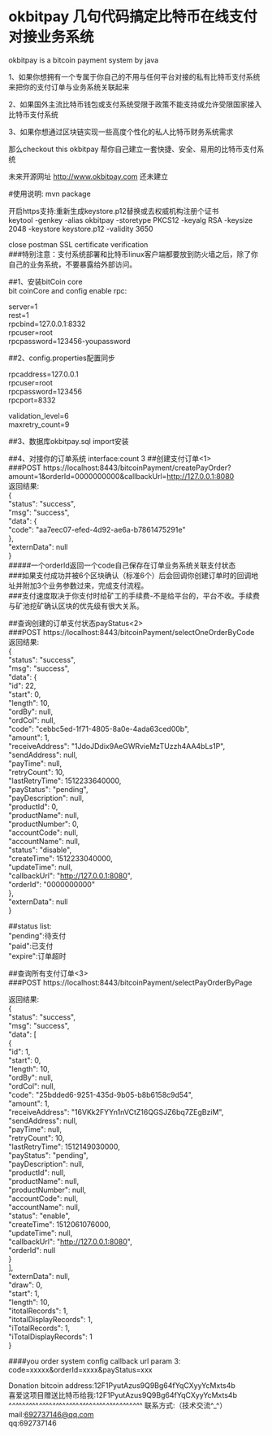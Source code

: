 # okbitpay 几句代码搞定比特币在线支付对接业务系统   
okbitpay is a bitcoin payment system by java   

1、如果你想拥有一个专属于你自己的不用与任何平台对接的私有比特币支付系统来把你的支付订单与业务系统关联起来   

2、如果国外主流比特币钱包或支付系统受限于政策不能支持或允许受限国家接入比特币支付系统   

3、如果你想通过区块链实现一些高度个性化的私人比特币财务系统需求   

那么checkout this okbitpay 帮你自己建立一套快捷、安全、易用的比特币支付系统   

未来开源网址 http://www.okbitpay.com 还未建立   


#使用说明:   mvn package

开启https支持:重新生成keystore.p12替换或去权威机构注册个证书   
keytool -genkey -alias okbitpay  -storetype PKCS12 -keyalg RSA -keysize 2048  -keystore keystore.p12 -validity 3650   

close postman SSL certificate verification   
###特别注意：支付系统部署和比特币linux客户端都要放到防火墙之后，除了你自己的业务系统，不要暴露给外部访问。   

##1、安装bitCoin core    
bit coinCore and config enable rpc:   

server=1   
rest=1   
rpcbind=127.0.0.1:8332   
rpcuser=root   
rpcpassword=123456-youpassword   



##2、config.properties配置同步   

rpcaddress=127.0.0.1   
rpcuser=root   
rpcpassword=123456   
rpcport=8332   

validation_level=6   
maxretry_count=9   

##3、数据库okbitpay.sql import安装   

##4、对接你的订单系统 interface:count 3 
##创建支付订单<1>    
###POST https://localhost:8443/bitcoinPayment/createPayOrder?amount=1&orderId=0000000000&callbackUrl=http://127.0.0.1:8080   
返回结果:   
{  
    "status": "success",  
    "msg": "success",  
    "data": {  
        "code": "aa7eec07-efed-4d92-ae6a-b7861475291e"  
    },  
    "externData": null  
}   
#####一个orderId返回一个code自己保存在订单业务系统关联支付状态   
###如果支付成功并被6个区块确认（标准6个）后会回调你创建订单时的回调地址并附加3个业务参数过来，完成支付流程。      
###支付速度取决于你支付时给矿工的手续费-不是给平台的，平台不收。手续费与矿池挖矿确认区块的优先级有很大关系。   


##查询创建的订单支付状态payStatus<2>   
###POST https://localhost:8443/bitcoinPayment/selectOneOrderByCode       
返回结果:    
{   
    "status": "success",   
    "msg": "success",   
    "data": {   
        "id": 22,   
        "start": 0,   
        "length": 10,    
        "ordBy": null,    
        "ordCol": null,   
        "code": "cebbc5ed-1f71-4805-8a0e-4ada63ced00b",   
        "amount": 1,   
        "receiveAddress": "1JdoJDdix9AeGWRvieMzTUzzh4AA4bLs1P",    
        "sendAddress": null,   
        "payTime": null,   
        "retryCount": 10,   
        "lastRetryTime": 1512233640000,  
        "payStatus": "pending",   
        "payDescription": null,   
        "productId": 0,   
        "productName": null,   
        "productNumber": 0,   
        "accountCode": null,   
        "accountName": null,   
        "status": "disable",   
        "createTime": 1512233040000,    
        "updateTime": null,   
        "callbackUrl": "http://127.0.0.1:8080",    
        "orderId": "0000000000"    
    },    
    "externData": null   
}   
 
##status list:     
"pending":待支付    
"paid":已支付    
"expire":订单超时    

##查询所有支付订单<3>   
###POST https://localhost:8443/bitcoinPayment/selectPayOrderByPage   

返回结果:  
{   
    "status": "success",  
    "msg": "success",  
    "data": [  
        {  
            "id": 1,  
            "start": 0,  
            "length": 10,  
            "ordBy": null,  
            "ordCol": null,  
            "code": "25bdded6-9251-435d-9b05-b8b6158c9d54",  
            "amount": 1,  
            "receiveAddress": "16VKk2FYYn1nVCtZ16QGSJZ6bq7ZEgBziM",  
            "sendAddress": null,  
            "payTime": null,  
            "retryCount": 10,  
            "lastRetryTime": 1512149030000,  
            "payStatus": "pending",  
            "payDescription": null,  
            "productId": null,  
            "productName": null,  
            "productNumber": null,  
            "accountCode": null,  
            "accountName": null,  
            "status": "enable",  
            "createTime": 1512061076000,  
            "updateTime": null,  
            "callbackUrl": "http://127.0.0.1:8080",  
            "orderId": null  
        }  
    ],  
    "externData": null,  
    "draw": 0,  
    "start": 1,  
    "length": 10,  
    "itotalRecords": 1,  
    "itotalDisplayRecords": 1,  
    "iTotalRecords": 1,  
    "iTotalDisplayRecords": 1  
}  
   
####you order system config callback url param 3: code=xxxxx&orderId=xxxx&payStatus=xxx   


Donation bitcoin address:12F1PyutAzus9Q9Bg64fYqCXyyYcMxts4b    
喜爱这项目赠送比特币给我:12F1PyutAzus9Q9Bg64fYqCXyyYcMxts4b   
^_^^_^^_^^_^^_^^_^^_^^_^^_^^_^^_^^_^^_^^_^^_^^_^^_^^_^^_^^_^
联系方式:（技术交流^_^）   
mail:692737146@qq.com    
qq:692737146    

